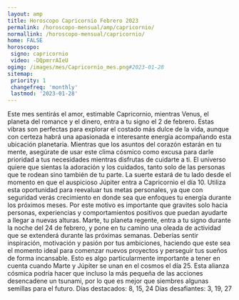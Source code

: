 ```yaml
---
layout: amp
title: Horoscopo Capricornio Febrero 2023 
permalink: /horoscopo-mensual/amp/capricornio/
normallink: /horoscopo-mensual/capricornio/
home: FALSE
horoscopo:
 signo: capricornio
 video: -DQpmrrAIeU
ogimg: /images/mes/Capricornio_mes.png#2023-01-28
sitemap:
 priority: 1
 changefreq: 'monthly'
 lastmod: '2023-01-28'
---
```



Este mes sentirás el amor, estimable Capricornio, mientras Venus, el planeta del romance y el dinero, entra a tu signo el 2 de febrero. Estas vibras son perfectas para explorar el costado más dulce de la vida, aunque con certeza habrá una apasionada e interesante energía acompañando esta ubicación planetaria.
Mientras que los asuntos del corazón estarán en tu mente, asegúrate de usar este clima cósmico como excusa para darle prioridad a tus necesidades mientras disfrutas de cuidarte a ti. El universo quiere que sientas la adoración y los cuidados, tanto solo de las personas que te rodean sino también de tu parte.
La suerte estará de tu lado desde el momento en que el auspicioso Júpiter entra a Capricornio el día 10. Utiliza esta oportunidad para reevaluar tus metas personales, ya que con seguridad verás crecimiento en donde sea que enfoques tu energía durante los próximos meses. Por este motivo es importante que gravites solo hacia personas, experiencias y comportamientos positivos que puedan ayudarte a llegar a nuevas alturas.
Marte, tu planeta regente, entra a tu signo durante la noche del 24 de febrero, y pone en tu camino una oleada de actividad que se extenderá durante las próximas semanas. Deberías sentir inspiración, motivación y pasión por tus ambiciones, haciendo que este sea el momento ideal para comenzar nuevos proyectos y perseguir tus sueños de forma incansable. Esto es algo particularmente importante a tener en cuenta cuando Marte y Júpiter se unan en el cosmos el día 25. Esta alianza cósmica podría hacer que incluso la más pequeña de las acciones desencadene un tsunami, por lo que es mejor que siembres algunas semillas para el futuro.
Días destacados: 8, 15, 24
Días desafiantes: 3, 19, 27